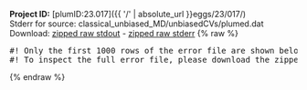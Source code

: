 **Project ID:** [plumID:23.017]({{ '/' | absolute_url }}eggs/23/017/)  
Stderr for source:  classical_unbiased_MD/unbiasedCVs/plumed.dat   
Download: [zipped raw stdout](plumed.dat.plumed_master.stdout.txt.zip) - [zipped raw stderr](plumed.dat.plumed_master.stderr.txt.zip) 
{% raw %}
<pre>
#! Only the first 1000 rows of the error file are shown below
#! To inspect the full error file, please download the zipped raw stderr file above
</pre>
{% endraw %}

